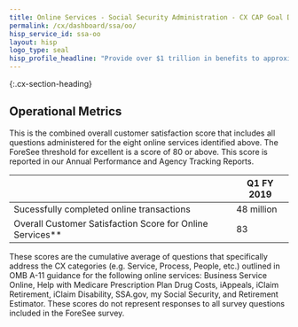 ```yaml
---
title: Online Services - Social Security Administration - CX CAP Goal Dashboard
permalink: /cx/dashboard/ssa/oo/
hisp_service_id: ssa-oo
layout: hisp
logo_type: seal
hisp_profile_headline: "Provide over $1 trillion in benefits to approximately 64 million Americans"
---
```


{:.cx-section-heading}
## Operational Metrics

This is the combined overall customer satisfaction score that includes all questions administered for the eight online services identified above.  The ForeSee threshold for excellent is a score of 80 or above. This score is reported in our Annual Performance and Agency Tracking Reports. 

|                                                           | Q1 FY 2019 |
|-----------------------------------------------------------|------------|
| Sucessfully completed online transactions                 | 48 million |
| Overall Customer Satisfaction Score for Online Services** | 83         |

These scores are the cumulative average of questions that specifically address the CX categories (e.g. Service, Process, People, etc.) outlined in OMB A-11 guidance for the following online services: Business Service Online, Help with Medicare Prescription Plan Drug Costs, iAppeals, iClaim Retirement, iClaim Disability, SSA.gov, my Social Security, and Retirement Estimator.  These scores do not represent responses to all survey questions included in the ForeSee survey.